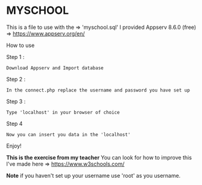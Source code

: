 # MYSCHOOL 

This is a file to use with the => 'myschool.sql' I provided
Appserv 8.6.0 (free) => https://www.appserv.org/en/

How to use

Step 1 :
```
Download Appserv and Import database
```

Step 2 :
```
In the connect.php replace the username and password you have set up
```

Step 3 : 
```
Type 'localhost' in your browser of choice
```
Step 4
```
Now you can insert you data in the 'localhost'
```

Enjoy!

**This is the exercise from my teacher**
You can look for how to improve this I've made here => https://www.w3schools.com/

**Note** if you haven't set up your username use 'root' as you username.